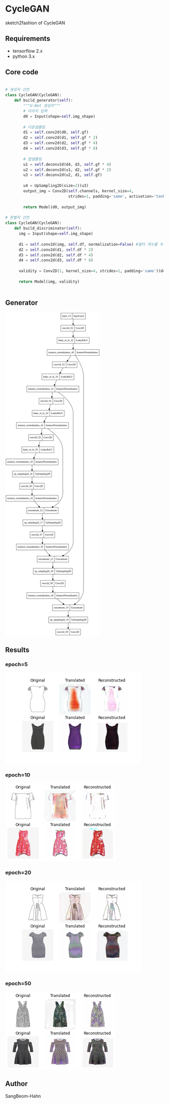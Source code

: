 # CycleGAN
sketch2fashion of CycleGAN

## Requirements
* tensorflow 2.x
* python 3.x

## Core code
```python

# 생성자 선언
class CycleGAN(CycleGAN):
    def build_generator(self):
        """U-Net 생성자"""
        # 이미지 입력
        d0 = Input(shape=self.img_shape)

        # 다운샘플링
        d1 = self.conv2d(d0, self.gf)
        d2 = self.conv2d(d1, self.gf * 2)
        d3 = self.conv2d(d2, self.gf * 4)
        d4 = self.conv2d(d3, self.gf * 8)

        # 업샘플링
        u1 = self.deconv2d(d4, d3, self.gf * 4)
        u2 = self.deconv2d(u1, d2, self.gf * 2)
        u3 = self.deconv2d(u2, d1, self.gf)

        u4 = UpSampling2D(size=2)(u3)
        output_img = Conv2D(self.channels, kernel_size=4,
                            strides=1, padding='same', activation='tanh')(u4)

        return Model(d0, output_img)

# 판별자 선언
class CycleGAN(CycleGAN):
    def build_discriminator(self):
      img = Input(shape=self.img_shape)

      d1 = self.conv2d(img, self.df, normalization=False) #필터 개수를 두배씩 늘린다.
      d2 = self.conv2d(d1, self.df * 2)
      d3 = self.conv2d(d2, self.df * 4)
      d4 = self.conv2d(d3, self.df * 8)

      validity = Conv2D(1, kernel_size=4, strides=1, padding='same')(d4)

      return Model(img, validity)
    
```


## Generator
![model](./assests/generator.png)


## Results
### epoch=5
![test_acc](./assests/epoch5.png)

### epoch=10
![test_acc](./assests/epoch10.png)

### epoch=20
![test_acc](./assests/epoch20.png)

### epoch=50
![test_acc](./assests/epoch50.png)

## Author
SangBeom-Hahn
